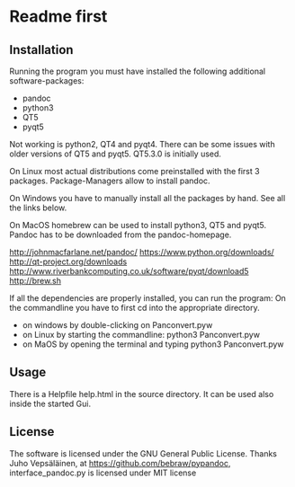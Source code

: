 # Readme first

## Installation

Running the program you must have installed the following additional software-packages:

- pandoc
- python3
- QT5
- pyqt5

Not working is python2, QT4 and pyqt4. There can be some issues with older versions of QT5 and pyqt5. QT5.3.0 is
initially used.


On Linux most actual distributions come preinstalled with the first 3 packages. Package-Managers allow to install pandoc.

On Windows you have to manually install all the packages by hand. See all the links below.

On MacOS homebrew can be used to install python3, QT5 and pyqt5. Pandoc has to be downloaded from the pandoc-homepage.


http://johnmacfarlane.net/pandoc/
https://www.python.org/downloads/
http://qt-project.org/downloads
http://www.riverbankcomputing.co.uk/software/pyqt/download5
http://brew.sh

If all the dependencies are properly installed, you can run the program:
On the commandline you have to first cd into the appropriate directory.

- on windows by double-clicking on Panconvert.pyw
- on Linux by starting the commandline: python3 Panconvert.pyw
- on MaOS by opening the terminal and typing python3 Panconvert.pyw

## Usage

There is a Helpfile help.html in the source directory. It can be used also inside the started Gui.

## License

The software is licensed under the GNU General Public License.
Thanks Juho Vepsäläinen, at https://github.com/bebraw/pypandoc, interface_pandoc.py is licensed under MIT license


